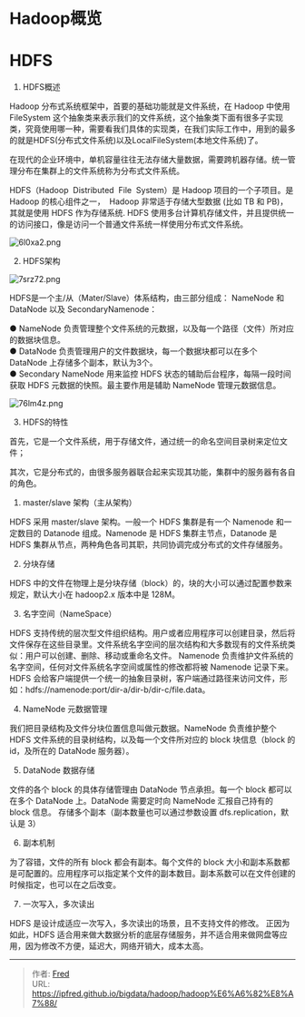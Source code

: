 # Hadoop概览


# HDFS

1. HDFS概述  
  
Hadoop 分布式系统框架中，首要的基础功能就是文件系统，在 Hadoop 中使用 FileSystem 这个抽象类来表示我们的文件系统，这个抽象类下面有很多子实现类，究竟使用哪一种，需要看我们具体的实现类，在我们实际工作中，用到的最多的就是HDFS(分布式文件系统)以及LocalFileSystem(本地文件系统)了。  
  
在现代的企业环境中，单机容量往往无法存储大量数据，需要跨机器存储。统一管理分布在集群上的文件系统称为分布式文件系统。  
  
HDFS（Hadoop  Distributed  File  System）是 Hadoop 项目的一个子项目。是 Hadoop 的核心组件之一，  Hadoop 非常适于存储大型数据 (比如 TB 和 PB)，其就是使用 HDFS 作为存储系统. HDFS 使用多台计算机存储文件，并且提供统一的访问接口，像是访问一个普通文件系统一样使用分布式文件系统。  
  

![6l0xa2.png](https://files.catbox.moe/6l0xa2.png)

  
  

2. HDFS架构  
  

![7srz72.png](https://files.catbox.moe/7srz72.png)

  
HDFS是一个主/从（Mater/Slave）体系结构，由三部分组成： NameNode 和 DataNode 以及 SecondaryNamenode：  
  
● NameNode 负责管理整个文件系统的元数据，以及每一个路径（文件）所对应的数据块信息。  
● DataNode 负责管理用户的文件数据块，每一个数据块都可以在多个 DataNode 上存储多个副本，默认为3个。  
● Secondary NameNode 用来监控 HDFS 状态的辅助后台程序，每隔一段时间获取 HDFS 元数据的快照。最主要作用是辅助 NameNode 管理元数据信息。  
  

![76lm4z.png](https://files.catbox.moe/76lm4z.png)

  
  
3. HDFS的特性  
  
首先，它是一个文件系统，用于存储文件，通过统一的命名空间目录树来定位文件；  
  
其次，它是分布式的，由很多服务器联合起来实现其功能，集群中的服务器有各自的角色。  
  
1. master/slave 架构（主从架构）  
  
HDFS 采用 master/slave 架构。一般一个 HDFS 集群是有一个 Namenode 和一定数目的 Datanode 组成。Namenode 是 HDFS 集群主节点，Datanode 是 HDFS 集群从节点，两种角色各司其职，共同协调完成分布式的文件存储服务。  
  
2. 分块存储  
  
HDFS 中的文件在物理上是分块存储（block）的，块的大小可以通过配置参数来规定，默认大小在 hadoop2.x 版本中是 128M。  
  
3. 名字空间（NameSpace）  
  
HDFS 支持传统的层次型文件组织结构。用户或者应用程序可以创建目录，然后将文件保存在这些目录里。文件系统名字空间的层次结构和大多数现有的文件系统类似：用户可以创建、删除、移动或重命名文件。 Namenode 负责维护文件系统的名字空间，任何对文件系统名字空间或属性的修改都将被 Namenode 记录下来。 HDFS 会给客户端提供一个统一的抽象目录树，客户端通过路径来访问文件，形如：hdfs://namenode:port/dir-a/dir-b/dir-c/file.data。  
  
4. NameNode 元数据管理  
  
我们把目录结构及文件分块位置信息叫做元数据。NameNode 负责维护整个 HDFS 文件系统的目录树结构，以及每一个文件所对应的 block 块信息（block 的 id，及所在的 DataNode 服务器）。  
  
5. DataNode 数据存储  
  
文件的各个 block 的具体存储管理由 DataNode 节点承担。每一个 block 都可以在多个 DataNode 上。DataNode 需要定时向 NameNode 汇报自己持有的 block 信息。 存储多个副本（副本数量也可以通过参数设置 dfs.replication，默认是 3）  
  
6. 副本机制  
  
为了容错，文件的所有 block 都会有副本。每个文件的 block 大小和副本系数都是可配置的。应用程序可以指定某个文件的副本数目。副本系数可以在文件创建的时候指定，也可以在之后改变。  
  
7. 一次写入，多次读出  
  
HDFS 是设计成适应一次写入，多次读出的场景，且不支持文件的修改。 正因为如此，HDFS 适合用来做大数据分析的底层存储服务，并不适合用来做网盘等应用，因为修改不方便，延迟大，网络开销大，成本太高。

---

> 作者: [Fred](https://github.com/ipfred)  
> URL: https://ipfred.github.io/bigdata/hadoop/hadoop%E6%A6%82%E8%A7%88/  

